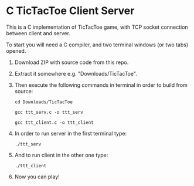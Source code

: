 # C TicTacToe Client Server
This is a C implementation of TicTacToe game, with TCP socket connection between client and server.

To start you will need a C compiler, and two terminal windows (or two tabs) opened.

1. Download ZIP with source code from this repo.
2. Extract it somewhere e.g. "Downloads/TicTacToe".
3. Then execute the following commands in terminal in order to build from source:

    ```cd Downloads/TicTacToe```

    ```gcc ttt_serv.c -o ttt_serv```

    ```gcc ttt_client.c -o ttt_client```

4. In order to run server in the first terminal type:

    ```./ttt_serv```

5. And to run client in the other one type:

    ```./ttt_client```

6. Now you can play!
